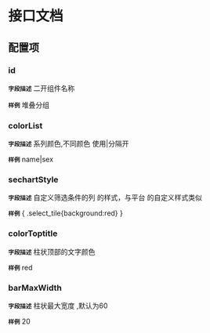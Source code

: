 <!-- 以下为接口文档样例，请根据实际组件配置项及逻辑控制输出接口文档，文档提供两份，md源文件与html，html对外供配置查阅使用 -->
# 接口文档
<!-- 给配置人员使用的配置项字段介绍及样例，没有请删除此项 -->
## 配置项
### id
**`字段描述`**
二开组件名称

**`样例`**
堆叠分组

### colorList
**`字段描述`**
系列颜色,不同颜色 使用|分隔开

**`样例`**
name|sex


### sechartStyle
**`字段描述`**
自定义筛选条件的列 的样式，与平台 的自定义样式类似

**`样例`**
{ .select_tile{background:red} }

### colorToptitle
**`字段描述`**
柱状顶部的文字颜色 

**`样例`**
red

### barMaxWidth
**`字段描述`**
柱状最大宽度 ,默认为60

**`样例`**
20


